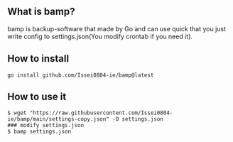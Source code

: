 ## What is bamp?

bamp is backup-software that made by Go and can use quick that you just write config to settings.json(You modify crontab if you need it).


## How to install 

`go install github.com/Issei0804-ie/bamp@latest`

## How to use it

```
$ wget "https://raw.githubusercontent.com/Issei0804-ie/bamp/main/settings-copy.json" -O settings.json 
### modify settings.json
$ bamp settings.json
```
